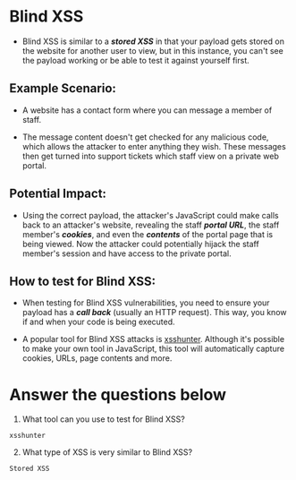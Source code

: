 #  Blind XSS

- Blind XSS is similar to a ***stored XSS*** in that your payload gets stored on the website for another user to view, but in this instance, you can't see the payload working or be able to test it against yourself first.

## Example Scenario:

- A website has a contact form where you can message a member of staff. 
 
- The message content doesn't get checked for any malicious code, which allows the attacker to enter anything they wish. These messages then get turned into support tickets which staff view on a private web portal.

## Potential Impact:

- Using the correct payload, the attacker's JavaScript could make calls back to an attacker's website, revealing the staff ***portal URL***, the staff member's ***cookies***, and even the ***contents*** of the portal page that is being viewed. Now the attacker could potentially hijack the staff member's session and have access to the private portal. 

## How to test for Blind XSS:

- When testing for Blind XSS vulnerabilities, you need to ensure your payload has a ***call back*** (usually an HTTP request). This way, you know if and when your code is being executed.

- A popular tool for Blind XSS attacks is [xsshunter](https://xsshunter.com/). Although it's possible to make your own tool in JavaScript, this tool will automatically capture cookies, URLs, page contents and more.

# Answer the questions below

1. What tool can you use to test for Blind XSS?
```
xsshunter
```
2. What type of XSS is very similar to Blind XSS?
```
Stored XSS
```

